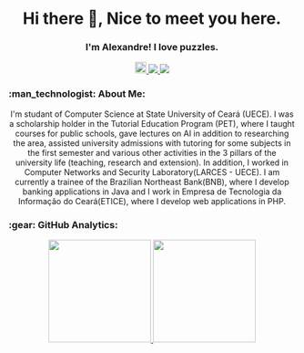 <h1 align="center"> Hi there 👋, Nice to meet you here.</h1>
<h3 align="center"> I'm Alexandre! I love puzzles.</h3> 
<div align="center">    
  <a href="https://www.instagram.com/alexandre.cavaz/" alt="instagram" target="_blank">
  <img height=20  src="https://img.shields.io/badge/Instagram-E4405F?style=for-the-badge&logo=instagram&logoColor=white">
  </a>
  <a href="https://www.linkedin.com/in/alexandre-cavalcante-26b476181/" alt="linkedin" target="_blank">
  <img src="https://img.shields.io/badge/LinkedIn-%230077B5.svg?&style=flat-square&logo=linkedin&logoColor=white">
  </a>
  <a href="mailto:alexandre.azevedo@etice.ce.gov.br" alt="gmail" target="_blank">
  <img src="https://img.shields.io/badge/-Gmail-FF0000?style=flat-square&labelColor=FF0000&logo=gmail&logoColor=white&link=mailto:rafael.almeida@etice.ce.gov.br" />
  </a>
</div>

<h3 align="left"> :man_technologist:&nbsp;About Me:</h3>
<p align="center">
  I'm studant of Computer Science at State University of Ceará (UECE). I was a scholarship holder in the Tutorial Education Program (PET), where I taught courses for public schools, gave lectures on AI in addition to researching the area, assisted university admissions with tutoring for some subjects in the first semester and various other activities in the 3 pillars of the university life (teaching, research and extension). In addition, I worked in Computer Networks and Security Laboratory(LARCES - UECE). I am currently a trainee of the Brazilian Northeast Bank(BNB), where I develop banking applications in Java and I work in Empresa de Tecnologia da Informação do Ceará(ETICE), where I develop web applications in PHP.
</p>

<h3>:gear:&nbsp;GitHub Analytics:</h3>
  <p align="center">
    <a href="https://github.com/Alexandre-Azevedo">
    <img height="180em" src="https://github-readme-stats.vercel.app/api?username=Alexandre-Azevedo&show_icons=true&theme=tokyonight" />
    <a/>
    <img height="180em" src="https://github-readme-stats-eight-theta.vercel.app/api/top-langs/?username=Alexandre-Azevedo&layout=compact&langs_count=8&theme=tokyonight&include_all_commits=true&count_private=true"/>
  </p>
